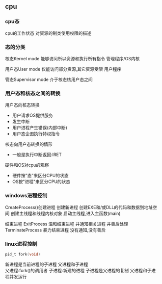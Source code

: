 ## cpu

### cpu态
cpu的工作状态
对资源的制类使用权限的描述

### 态的分类

核态Kernel mode
能够访问所以资源和执行所有指令
管理程序/OS内核

用户态User mode
仅能访问部分资源,其它资源受限
用户程序

管态Supervisor mode
介于核态核用户态之间

### 用户态和核态之间的转换

用户态向核态转换
+ 用户请求OS提供服务
+ 发生中断
+ 用户进程产生错误(内部中断)
+ 用户态企图执行特权指令

核态向用户态转换的情形
+ 一般是执行中断返回:IRET

硬件和OS对cpu的观察
+ 硬件按"态"来区分CPU的状态
+ OS按"进程"来区分CPU的状态


### windows进程控制

CreateProcess()创建进程
创建新进程
创建EXE和/或DLL的代码和数据到地址空间
创建主线程和线程内核对象
启动主线程,进入主函数(main)

结束进程
ExitProcess 温和结束进程 并通知相关进程 并善后处理
TerminateProcess 暴力结束进程 没有通知,没有善后

### linux进程控制

```c
pid_t fork(void)
```
新进程是当前进程的子进程
父进程和子进程  
    父进程:fork()的调用者
    子进程:新建的进程
子进程是父进程的复制
父进程和子进程并发运行